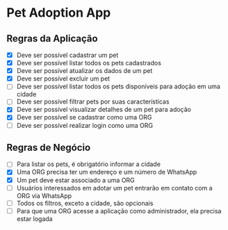 # Pet Adoption App

## Regras da Aplicação

- [x] Deve ser possível cadastrar um pet
- [x] Deve ser possível listar todos os pets cadastrados
- [x] Deve ser possível atualizar os dados de um pet
- [x] Deve ser possível excluir um pet
- [ ] Deve ser possível listar todos os pets disponíveis para adoção em uma cidade
- [ ] Deve ser possível filtrar pets por suas características
- [x] Deve ser possível visualizar detalhes de um pet para adoção
- [x] Deve ser possível se cadastrar como uma ORG
- [ ] Deve ser possível realizar login como uma ORG

## Regras de Negócio

- [ ] Para listar os pets, é obrigatório informar a cidade
- [x] Uma ORG precisa ter um endereço e um número de WhatsApp
- [x] Um pet deve estar associado a uma ORG
- [ ] Usuários interessados em adotar um pet entrarão em contato com a ORG via WhatsApp
- [ ] Todos os filtros, exceto a cidade, são opcionais
- [ ] Para que uma ORG acesse a aplicação como administrador, ela precisa estar logada
